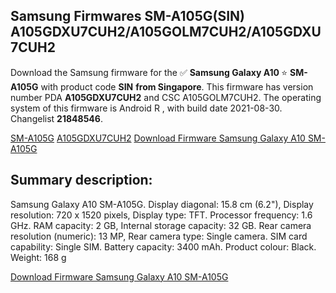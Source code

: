 <h2>Samsung Firmwares SM-A105G(SIN) A105GDXU7CUH2/A105GOLM7CUH2/A105GDXU7CUH2</h2>
Download the Samsung firmware for the ✅ <strong>Samsung Galaxy A10 </strong> ⭐ <strong>SM-A105G</strong> with product code <strong>SIN</strong> <strong> from Singapore</strong>. This firmware has version number PDA <strong>A105GDXU7CUH2</strong> and CSC A105GOLM7CUH2. The operating system of this firmware is Android R , with build date 2021-08-30. Changelist <strong>21848546</strong>.


[SM-A105G](https://samfirm.shop/samsung/model/SM-A105G)
[A105GDXU7CUH2](https://samfirm.shop/samsung/pda/A105GDXU7CUH2)
[Download Firmware Samsung Galaxy A10 SM-A105G](https://samfirm.shop/samsung/firmware/451589)
<h2>Summary description:</h2>
<p>Samsung Galaxy A10 SM-A105G. Display diagonal: 15.8 cm (6.2"), Display resolution: 720 x 1520 pixels, Display type: TFT. Processor frequency: 1.6 GHz. RAM capacity: 2 GB, Internal storage capacity: 32 GB. Rear camera resolution (numeric): 13 MP, Rear camera type: Single camera. SIM card capability: Single SIM. Battery capacity: 3400 mAh. Product colour: Black. Weight: 168 g</p>


[Download Firmware Samsung Galaxy A10 SM-A105G](https://samfirm.shop/samsung/firmware/451589)
